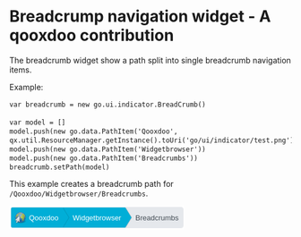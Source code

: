 Breadcrump navigation widget - A qooxdoo contribution
=====================================================

The breadcrumb widget show a path split into single breadcrumb navigation items.

Example:
```
var breadcrumb = new go.ui.indicator.BreadCrumb()

var model = []
model.push(new go.data.PathItem('Qooxdoo', qx.util.ResourceManager.getInstance().toUri('go/ui/indicator/test.png')))
model.push(new go.data.PathItem('Widgetbrowser'))
model.push(new go.data.PathItem('Breadcrumbs'))
breadcrumb.setPath(model)
```

This example creates a breadcrumb path for `/Qooxdoo/Widgetbrowser/Breadcrumbs`.

![Breadcrump widget example](breadcrumb.png)


